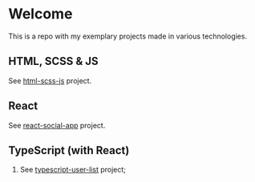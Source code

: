 # Welcome

This is a repo with my exemplary projects made in various technologies.

## HTML, SCSS & JS

See [html-scss-js](https://github.com/tomfidos/portfolio/tree/master/html-scss-js) project.

## React

See [react-social-app](https://github.com/tomfidos/react-social-app/tree/464a0e7d232c1f1941703581f4ef406d24d30f42) project.

## TypeScript (with React)

1. See [typescript-user-list](https://github.com/tomfidos/typescript-user-list/tree/b30b3a50cbf9b8d573953ec9c24dcd8db9cd6c9c) project;
